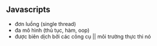 ## Javascripts

- đơn luồng (single thread)
- đa mô hình (thủ tục, hàm, oop)
- được biên dịch bởi các công cụ || môi trường thực thi nó
